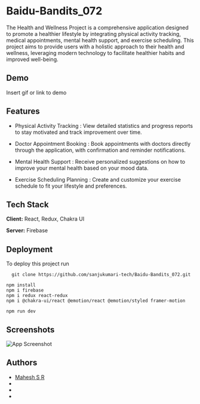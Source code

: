 
# Baidu-Bandits_072

The Health and Wellness Project is a comprehensive application designed to promote a healthier lifestyle by integrating physical activity tracking, medical appointments, mental health support, and exercise scheduling. This project aims to provide users with a holistic approach to their health and wellness, leveraging modern technology to facilitate healthier habits and improved well-being.




## Demo

Insert gif or link to demo


## Features

- Physical Activity Tracking : View detailed statistics and progress reports to stay motivated and track improvement over time.

- Doctor Appointment Booking : Book appointments with doctors directly through the application, with confirmation and reminder notifications.

- Mental Health Support : Receive personalized suggestions on how to improve your mental health based on your mood data.

- Exercise Scheduling Planning : Create and customize your exercise schedule to fit your lifestyle and preferences.


## Tech Stack

**Client:** React, Redux, Chakra UI

**Server:** Firebase


## Deployment

To deploy this project run

```
  git clone https://github.com/sanjukumari-tech/Baidu-Bandits_072.git
```

````
npm install
npm i firebase
npm i redux react-redux
npm i @chakra-ui/react @emotion/react @emotion/styled framer-motion

npm run dev
````
## Screenshots

![App Screenshot](https://via.placeholder.com/468x300?text=App+Screenshot+Here)


## Authors

- [Mahesh S R](https://github.com/mahesh06111999)
- []()
- []()
- []()

